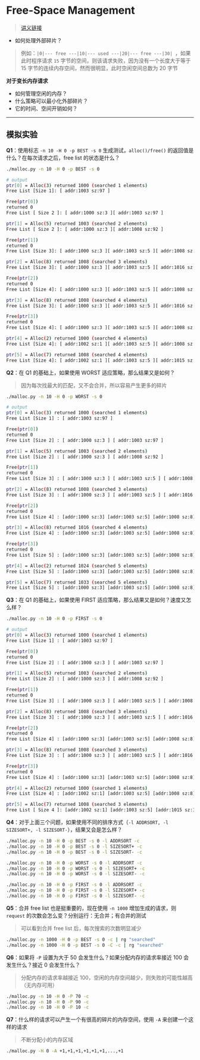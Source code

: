 # Free-Space Management

> [讲义链接](https://pages.cs.wisc.edu/~remzi/OSTEP/vm-freespace.pdf)

- 如何处理外部碎片？

> 例如：`|0|--- free ---|10|--- used ---|20|--- free ---|30| `，如果此时程序请求 `15` 字节的空间，则该请求失败，因为没有一个长度大于等于 15 字节的连续内存空间，然而很明显，此时空闲空间总数为 20 字节

**对于变长内存请求**

- 如何管理空闲的内存？
- 什么策略可以最小化外部碎片？
- 它的时间、空间开销如何？

---

## 模拟实验

**Q1**：使用标志 `-n 10 -H 0 -p BEST -s 0` 生成测试，`alloc()/free()` 的返回值是什么？在每次请求之后，free list 的状态是什么？

```bash
./malloc.py -n 10 -H 0 -p BEST -s 0

# output
ptr[0] = Alloc(3) returned 1000 (searched 1 elements)
Free List [Size 1]: [ addr:1003 sz:97 ]

Free(ptr[0])
returned 0
Free List [ Size 2 ]: [ addr:1000 sz:3 ][ addr:1003 sz:97 ]

ptr[1] = Alloc(5) returned 1003 (searched 2 elements)
Free List [ Size 2 ]: [ addr:1000 sz:3 ][ addr:1008 sz:92 ]

Free(ptr[1])
returned 0
Free List [Size 3]: [ addr:1000 sz:3 ][ addr:1003 sz:5 ][ addr:1008 sz:92 ]

ptr[2] = Alloc(8) returned 1008 (searched 3 elements)
Free List [Size 3]: [ addr:1000 sz:3 ][ addr:1003 sz:5 ][ addr:1016 sz:84 ]

Free(ptr[2])
returned 0
Free List [Size 4]: [ addr:1000 sz:3 ][ addr:1003 sz:5 ][ addr:1008 sz:8 ][ addr:1016 sz:84 ]

ptr[3] = Alloc(8) returned 1008 (searched 4 elements)
Free List [Size 3]: [ addr:1000 sz:3 ][ addr:1003 sz:5 ][ addr:1016 sz:84 ]

Free(ptr[3])
returned 0
Free List [Size 4]: [ addr:1000 sz:3 ][ addr:1003 sz:5 ][ addr:1008 sz:8 ][ addr:1016 sz:84 ]

ptr[4] = Alloc(2) returned 1000 (searched 4 elements)
Free List [Size 4]: [ addr:1002 sz:1 ][ addr:1003 sz:5 ][ addr:1008 sz:8 ][ addr:1016 sz:84 ]

ptr[5] = Alloc(7) returned 1008 (searched 4 elements)
Free List [Size 4]: [ addr:1002 sz:1 ][ addr:1003 sz:5 ][ addr:1015 sz:1 ][ addr:1016 sz:84 ]
```



**Q2**：在 Q1 的基础上，如果使用 WORST 适应策略，那么结果又是如何？

> 因为每次找最大的匹配，又不会合并，所以容易产生更多的碎片

```bash
./malloc.py -n 10 -H 0 -p WORST -s 0

# output
ptr[0] = Alloc(3) returned 1000 (searched 1 elements)
Free List [Size 1] : [ addr:1003 sz:97 ]

Free(ptr[0])
returned 0
Free List [Size 2] : [ addr:1000 sz:3 ] [ addr:1003 sz:97 ]

ptr[1] = Alloc(5) returned 1003 (searched 2 elements)
Free List [Size 2] : [ addr:1000 sz:3 ] [ addr:1008 sz:92 ]

Free(ptr[1])
returned 0
Free List [Size 3] : [ addr:1000 sz:3 ] [ addr:1003 sz:5 ] [ addr:1008 sz:92 ]

ptr[2] = Alloc(8) returned 1008 (searched 3 elements)
Free List [Size 3] : [ addr:1000 sz:3 ] [ addr:1003 sz:5 ] [ addr:1016 sz:84 ]

Free(ptr[2])
returned 0
Free List [Size 4] : [addr:1000 sz:3] [addr:1003 sz:5] [addr:1008 sz:8] [addr:1016 sz:84]

ptr[3] = Alloc(8) returned 1016 (searched 4 elements)
Free List [Size 4] : [addr:1000 sz:3] [addr:1003 sz:5] [addr:1008 sz:8] [addr:1024 sz:76]

Free(ptr[3])
returned 0
Free List [Size 5] : [addr:1000 sz:3] [addr:1003 sz:5] [addr:1008 sz:8] [addr:1016 sz:8] [addr:1024 sz:76]

ptr[4] = Alloc(2) returned 1024 (searched 5 elements)
Free List [Size 5] : [addr:1000 sz:3] [addr:1003 sz:5] [addr:1008 sz:8] [addr:1016 sz:8] [addr:1026 sz:74]

ptr[5] = Alloc(7) returned 1033 (searched 5 elements)
Free List [Size 5] : [addr:1000 sz:3] [addr:1003 sz:5] [addr:1008 sz:8] [addr:1016 sz:8] [addr:1033 sz:67]
```



**Q3**：在 Q1 的基础上，如果使用 FIRST 适应策略，那么结果又是如何？速度又怎么样？

```bash
./malloc.py -n 10 -H 0 -p FIRST -s 0

# output
ptr[0] = Alloc(3) returned 1000 (searched 1 elements)
Free List [Size 1] : [ addr:1003 sz:97 ]

Free(ptr[0])
returned 0
Free List [Size 2] : [ addr:1000 sz:3 ] [ addr:1003 sz:97 ]

ptr[1] = Alloc(5) returned 1003 (searched 2 elements)
Free List [Size 2] : [ addr:1000 sz:3 ] [ addr:1008 sz:92 ]

Free(ptr[1])
returned 0
Free List [Size 3] : [ addr:1000 sz:3 ] [ addr:1003 sz:5 ] [ addr:1008 sz:92 ]

ptr[2] = Alloc(8) returned 1008 (searched 3 elements)
Free List [Size 3] : [ addr:1000 sz:3 ] [ addr:1003 sz:5 ] [ addr:1016 sz:84 ]

Free(ptr[2])
returned 0
Free List [Size 4] : [addr:1000 sz:3] [addr:1003 sz:5] [addr:1008 sz:8] [addr:1016 sz:84]

ptr[3] = Alloc(8) returned 1008 (searched 3 elements)
Free List [Size 3] : [ addr:1000 sz:3 ] [ addr:1003 sz:5 ] [ addr:1016 sz:84 ]

Free(ptr[3])
returned 0
Free List [Size 4] : [addr:1000 sz:3] [addr:1003 sz:5] [addr:1008 sz:8] [addr:1016 sz:84]

ptr[4] = Alloc(2) returned 1000 (searched 1 elements)
Free List [Size 4] : [addr:1002 sz:1] [addr:1003 sz:5] [addr:1008 sz:8] [addr:1016 sz:84]

ptr[5] = Alloc(7) returned 1008 (searched 3 elements)
Free List [ Size 4 ]: [addr:1002 sz:1] [addr:1003 sz:5] [addr:1015 sz:1] [addr:1016 sz:84]
```



**Q4**：对于上面三个问题，如果使用不同的排序方式（`-l ADDRSORT, -l SIZESORT+, -l SIZESORT-`），结果又会是怎么样？

```bash
./malloc.py -n 10 -H 0 -p BEST -s 0 -l ADDRSORT -c
./malloc.py -n 10 -H 0 -p BEST -s 0 -l SIZESORT+ -c
./malloc.py -n 10 -H 0 -p BEST -s 0 -l SIZESORT- -c

./malloc.py -n 10 -H 0 -p WORST -s 0 -l ADDRSORT -c
./malloc.py -n 10 -H 0 -p WORST -s 0 -l SIZESORT+ -c
./malloc.py -n 10 -H 0 -p WORST -s 0 -l SIZESORT- -c

./malloc.py -n 10 -H 0 -p FIRST -s 0 -l ADDRSORT -c
./malloc.py -n 10 -H 0 -p FIRST -s 0 -l SIZESORT+ -c
./malloc.py -n 10 -H 0 -p FIRST -s 0 -l SIZESORT- -c
```



**Q5**：合并 free list 也是挺重要的，现在使用 `-n 1000` 增加生成的请求，则 `request` 的次数会怎么变？分别运行：无合并；有合并的测试

> 可以看到合并 free list 后，每次搜索的次数明显减少

```bash
./malloc.py -n 1000 -H 0 -p BEST -s 0 -c | rg "searched"
./malloc.py -n 1000 -H 0 -p BEST -s 0 -C -c | rg "searched"
```



**Q6**：如果将 `-P` 设置为大于 50 会发生什么？如果分配内存的请求率接近 100 会发生什么？接近 0 会发生什么？

> 分配内存的请求率越接近 100，空闲的内存空间越少，则失败的可能性越高（无内存可用） 

```bash
./malloc.py -n 10 -H 0 -P 70 -c
./malloc.py -n 10 -H 0 -P 90 -c
./malloc.py -n 10 -H 0 -P 10 -c
```



**Q7**：什么样的请求可以产生一个有很高的碎片的内存空间，使用 `-A` 来创建一个这样的请求

> 不断分配小的内存区域

```bash
./malloc.py -H 0 -A +1,+1,+1,+1,+1,+1,...,+1
```




